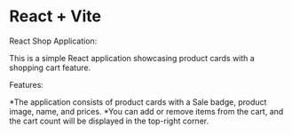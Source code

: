 # React + Vite

React Shop Application:

This is a simple React application showcasing product cards with a shopping cart feature.

Features:

*The application consists of product cards with a Sale badge, product image, name, and prices.
*You can add or remove items from the cart, and the cart count will be displayed in the top-right corner.
